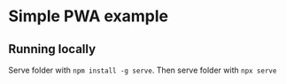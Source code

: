 # Simple PWA example 

## Running locally

Serve folder with `npm install -g serve`.
Then serve folder with `npx serve`

